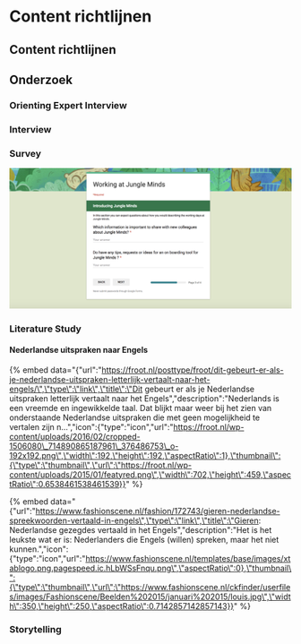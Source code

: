 # Content richtlijnen

## Content richtlijnen



## Onderzoek

### Orienting Expert Interview 



### Interview



### Survey

![](../.gitbook/assets/screen-shot-2018-04-02-at-19.42.19%20%281%29.png)

### Literature Study

#### Nederlandse uitspraken naar Engels

{% embed data="{\"url\":\"https://froot.nl/posttype/froot/dit-gebeurt-er-als-je-nederlandse-uitspraken-letterlijk-vertaalt-naar-het-engels/\",\"type\":\"link\",\"title\":\"Dit gebeurt er als je Nederlandse uitspraken letterlijk vertaalt naar het Engels\",\"description\":\"Nederlands is een vreemde en ingewikkelde taal. Dat blijkt maar weer bij het zien van onderstaande Nederlandse uitspraken die met geen mogelijkheid te vertalen zijn n...\",\"icon\":{\"type\":\"icon\",\"url\":\"https://froot.nl/wp-content/uploads/2016/02/cropped-1506080\_714890865187961\_376486753\_o-192x192.png\",\"width\":192,\"height\":192,\"aspectRatio\":1},\"thumbnail\":{\"type\":\"thumbnail\",\"url\":\"https://froot.nl/wp-content/uploads/2015/01/featyred.png\",\"width\":702,\"height\":459,\"aspectRatio\":0.6538461538461539}}" %}

{% embed data="{\"url\":\"https://www.fashionscene.nl/fashion/172743/gieren-nederlandse-spreekwoorden-vertaald-in-engels\",\"type\":\"link\",\"title\":\"Gieren: Nederlandse gezegdes vertaald in het Engels\",\"description\":\"Het is het leukste wat er is: Nederlanders die Engels \(willen\) spreken, maar het niet kunnen.\",\"icon\":{\"type\":\"icon\",\"url\":\"https://www.fashionscene.nl/templates/base/images/xtablogo.png.pagespeed.ic.hLbWSsFnqu.png\",\"aspectRatio\":0},\"thumbnail\":{\"type\":\"thumbnail\",\"url\":\"https://www.fashionscene.nl/ckfinder/userfiles/images/Fashionscene/Beelden%202015/januari%202015/louis.jpg\",\"width\":350,\"height\":250,\"aspectRatio\":0.7142857142857143}}" %}



### Storytelling

